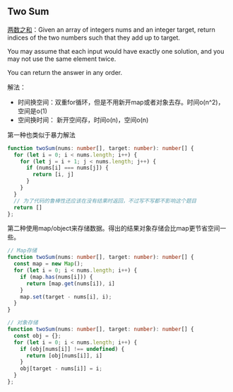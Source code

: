 ## Two Sum
[两数之和](https://leetcode-cn.com/problems/two-sum/)：Given an array of integers nums and an integer target, return indices of the two numbers such that they add up to target.

You may assume that each input would have exactly one solution, and you may not use the same element twice.

You can return the answer in any order.

解法：
- 时间换空间：双重for循环，但是不用新开map或者对象去存。时间o(n^2)，空间是o(1)
- 空间换时间： 新开空间存，时间o(n)，空间o(n)


第一种也类似于暴力解法
```ts
function twoSum(nums: number[], target: number): number[] {
  for (let i = 0; i < nums.length; i++) {
    for (let j = i + 1; j < nums.length; j++) {
      if (nums[i] === nums[j]) {
        return [i, j]
      }
    }
  }
  // 为了代码的鲁棒性还应该在没有结果时返回，不过写不写都不影响这个题目
  return []
};

```
第二种使用map/object来存储数据。得出的结果对象存储会比map更节省空间一些。
```ts
// Map存储
function twoSum(nums: number[], target: number): number[] {
  const map = new Map();
  for (let i = 0; i < nums.length; i++) {
    if (map.has(nums[i])) {
      return [map.get(nums[i]), i]
    }
    map.set(target - nums[i], i);
  }
}

// 对象存储
function twoSum(nums: number[], target: number): number[] {
  const obj = {};
  for (let i = 0; i < nums.length; i++) {
    if (obj[nums[i]] !== undefined) {
      return [obj[nums[i]], i]
    }
    obj[target - nums[i]] = i;
  }
};
```
